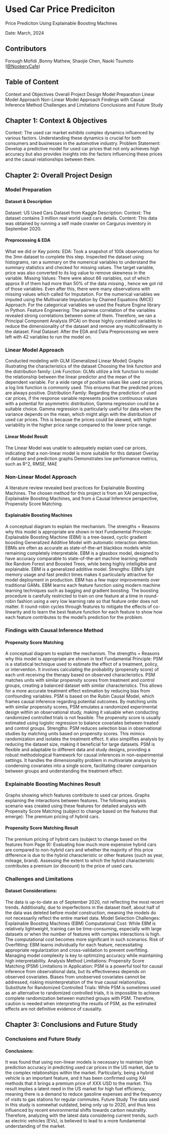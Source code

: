 # Used Car Price Prediciton
Price Prediciton Using Explainable Boosting Machines

Date: March, 2024

## Contributors
Forough Mofidi ,Bonny Mathew, Shaojie Chen, Naoki Tsumoto ([@NookeryCafe](https://github.com/NookeryCafe))

## Table of Content
  Context and Objectives
  Overall Project Design
  Model Preparation
  Linear Model Approach
  Non-Linear Model Approach
  Findings with Causal Inference Method
  Challenges and Limitations
  Conclusions and Future Study


## Chapter 1: Context & Objectives

Context: The used car market exhibits complex dynamics influenced by various factors. Understanding these dynamics is crucial for both consumers and businesses in the automotive industry.
Problem Statement: Develop a predictive model for used car prices that not only achieves high accuracy but also provides insights into the factors influencing these prices and the causal relationships between them.

## Chapter 2: Overall Project Design
### Model Preparation 
#### Dataset & Description
Dataset: US Used Cars Dataset from Kaggle
Description:
Context: The dataset contains 3 million real world used cars details.
Content: This data was obtained by running a self made crawler on Cargurus inventory in September 2020.

#### Preprocessing & EDA
What we did or Key points:
EDA: Took a snapshot of 100k observations for the 3mn dataset to complete this step. Inspected the dataset using histograms, ran a summary on the numerical variables to understand the summary statistics and checked for missing values. The target variable, price was also converted to its log value to remove skewness in the variable.
Missing Values: There were about 66 variables, out of which approx 9 of them had more than 50% of the data missing , hence we got rid of those variables. Even after this, there were many observations with missing values which called for Imputation. For the numerical variables we imputed using the Multivariate Imputation by Chained Equations (MICE) Approach. For the categorical variables we used the Feature Engine library in Python.
Feature Engineering: The pairwise correlation of the variables revealed strong correlations between some of them. Therefore, we ran a Principal Component Analysis (PCA) on those highly correlated variables to reduce the dimensionality of the dataset and remove any multicollinearity in the dataset. 
Final Dataset: After the EDA and Data Preprocessing we were left with 42 variables to run the model on.

### Linear Model Approach

Conducted modeling with GLM (Generalized Linear Model)
Graphs illustrating the characteristics of the dataset
Choosing the link function and the distribution family:
Link Function: GLMs utilize a link function to model the relationship between the linear predictor and the mean of the dependent variable. For a wide range of positive values like used car prices, a log link function is commonly used. This ensures that the predicted prices are always positive.
Distribution Family: Regarding the prediction of used car prices, if the response variable represents positive continuous values with a potential for asymmetric distribution, Gamma regression could be a suitable choice. Gamma regression is particularly useful for data where the variance depends on the mean, which might align with the distribution of used car prices. This is because the prices could be skewed, with higher variability in the higher price range compared to the lower price range.

#### Linear Model Result
The Linear Model was unable to adequately explain used car prices, indicating that a non-linear model is more suitable for this dataset
Overlay of dataset and prediction graphs
Demonstrates low performance metrics, such as R^2, RMSE, MAE

### Non-Linear Model Approach

A literature review revealed best practices for Explainable Boosting Machines.
The chosen method for this project is from an XAI perspective, Explainable Boosting Machines, and from a Causal Inference perspective, Propensity Score Matching.

#### Explainable Boosting Machines
A conceptual diagram to explain the mechanism. The strengths = Reasons why this model is appropriate are shown in text
Fundamental Principle: Explainable Boosting Machine (EBM) is a tree-based, cyclic gradient boosting Generalized Additive Model with automatic interaction detection. EBMs are often as accurate as state-of-the-art blackbox models while remaining completely interpretable. EBM is a glassbox model, designed to have accuracy comparable to state-of-the-art machine learning methods like Random Forest and Boosted Trees, while being highly intelligible and explainable. EBM is a generalized additive model.
Strengths: EBM’s light memory usage and fast predict times makes it particularly attractive for model deployment in production. EBM has a few major improvements over traditional GAMs. EBM learns each feature function using modern machine learning techniques such as bagging and gradient boosting. The boosting procedure is carefully restricted to train on one feature at a time in round-robin fashion using a very low learning rate so that feature order does not matter. It round-robin cycles through features to mitigate the effects of co-linearity and to learn the best feature function for each feature to show how each feature contributes to the model’s prediction for the problem.

### Findings with Causal Inference Method
#### Propensity Score Matching
A conceptual diagram to explain the mechanism. The strengths = Reasons why this model is appropriate are shown in text
Fundamental Principle: PSM is a statistical technique used to estimate the effect of a treatment, policy, or intervention. It involves calculating the probability (propensity score) of each unit receiving the therapy based on observed characteristics. PSM matches units with similar propensity scores from treatment and control groups, creating a balanced dataset with similar characteristics. This allows for a more accurate treatment effect estimation by reducing bias from confounding variables. PSM is based on the Rubin Causal Model, which frames causal inference regarding potential outcomes. By matching units with similar propensity scores, PSM emulates a randomized experimental design within an observational study, making it valuable when conducting randomized controlled trials is not feasible. The propensity score is usually estimated using logistic regression to balance covariates between treated and control groups.
Strengths: PSM reduces selection bias in observational studies by matching units based on propensity scores. This mimics randomization and isolates the treatment effect. It also simplifies analysis by reducing the dataset size, making it beneficial for large datasets. PSM is flexible and adaptable to different data and study designs, providing a robust methodological framework for causal inferences in non-experimental settings. It handles the dimensionality problem in multivariate analysis by condensing covariates into a single score, facilitating clearer comparison between groups and understanding the treatment effect.

### Explainable Boosting Machines Result
Graphs showing which features contribute to used car prices.
Graphs explaining the interactions between features.
The following analysis scenario was created using these features for detailed analysis with Propensity Score Matching (subject to change based on the features that emerge):
The premium pricing of hybrid cars.

#### Propensity Score Matching Result
The premium pricing of hybrid cars (subject to change based on the features from Page 9):
Evaluating how much more expensive hybrid cars are compared to non-hybrid cars and whether the majority of this price difference is due to the hybrid characteristic or other features (such as year, mileage, brand).
Assessing the extent to which the hybrid characteristic contributes a premium (or discount) to the price of used cars.

### Challenges and Limitations
#### Dataset Considerations: 
The data is up-to-date as of September 2020, not reflecting the most recent trends.
Additionally, due to imperfections in the dataset itself, about half of the data was deleted before model construction, meaning the models do not necessarily reflect the entire market data.
Model Selection Challenges: Explainable Boosting Machines (EBM)
Computational Cost: While EBM is relatively lightweight, training can be time-consuming, especially with large datasets or when the number of features with complex interactions is high. The computational cost becomes more significant in such scenarios.
Risk of Overfitting: EBM learns individually for each feature, necessitating appropriate regularization and cross-validation to prevent overfitting. Managing model complexity is key to optimizing accuracy while maintaining high interpretability.
Analysis Method Limitations: Propensity Score Matching (PSM)
Limitations in Application: PSM is a powerful tool for causal inference from observational data, but its effectiveness depends on observed covariates. Biases from unobserved covariates cannot be addressed, risking misinterpretation of the true causal relationships.
Substitute for Randomized Controlled Trials: While PSM is sometimes used as an alternative to randomized controlled trials, it is impossible to achieve complete randomization between matched groups with PSM. Therefore, caution is needed when interpreting the results of PSM, as the estimated effects are not definitive evidence of causality.

## Chapter 3: Conclusions and Future Study
### Conclusions and Future Study
#### Conclusions: 
It was found that using non-linear models is necessary to maintain high prediction accuracy in predicting used car prices in the US market, due to the complex relationships within the market.
Particularly, being a hybrid vehicle is an important feature, and it has been confirmed using XAI methods that it brings a premium price of XXX USD to the market.
This result implies a latent need in the US market for high fuel efficiency, meaning there is a demand to reduce gasoline expenses and the frequency of visits to gas stations for regular commutes.
Future Study
The data used in this study is somewhat outdated, being only up to 2020, and thus less influenced by recent environmental shifts towards carbon neutrality. Therefore, analyzing with the latest data considering current trends, such as electric vehicles (EVs), is believed to lead to a more fundamental understanding of the market.

